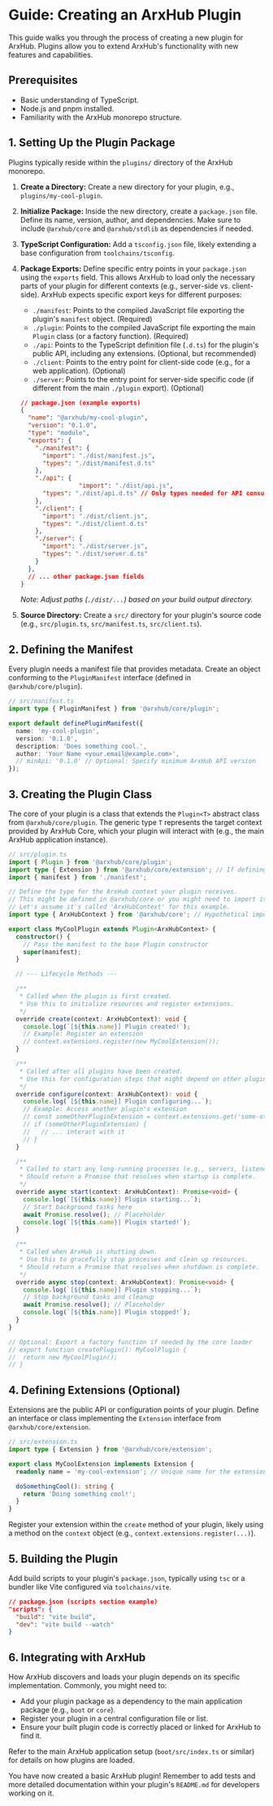 # Guide: Creating an ArxHub Plugin

This guide walks you through the process of creating a new plugin for ArxHub. Plugins allow you to extend ArxHub's functionality with new features and capabilities.

## Prerequisites

*   Basic understanding of TypeScript.
*   Node.js and pnpm installed.
*   Familiarity with the ArxHub monorepo structure.

## 1. Setting Up the Plugin Package

Plugins typically reside within the `plugins/` directory of the ArxHub monorepo.

1.  **Create a Directory:** Create a new directory for your plugin, e.g., `plugins/my-cool-plugin`.
2.  **Initialize Package:** Inside the new directory, create a `package.json` file. Define its name, version, author, and dependencies. Make sure to include `@arxhub/core` and `@arxhub/stdlib` as dependencies if needed.
3.  **TypeScript Configuration:** Add a `tsconfig.json` file, likely extending a base configuration from `toolchains/tsconfig`.
4.  **Package Exports:** Define specific entry points in your `package.json` using the `exports` field. This allows ArxHub to load only the necessary parts of your plugin for different contexts (e.g., server-side vs. client-side). ArxHub expects specific export keys for different purposes:
    *   `./manifest`: Points to the compiled JavaScript file exporting the plugin's `manifest` object. (Required)
    *   `./plugin`: Points to the compiled JavaScript file exporting the main `Plugin` class (or a factory function). (Required)
    *   `./api`: Points to the TypeScript definition file (`.d.ts`) for the plugin's public API, including any extensions. (Optional, but recommended)
    *   `./client`: Points to the entry point for client-side code (e.g., for a web application). (Optional)
    *   `./server`: Points to the entry point for server-side specific code (if different from the main `./plugin` export). (Optional)

    ```json
    // package.json (example exports)
    {
      "name": "@arxhub/my-cool-plugin",
      "version": "0.1.0",
      "type": "module",
      "exports": {
        "./manifest": {
          "import": "./dist/manifest.js",
          "types": "./dist/manifest.d.ts"
        },
        "./api": {
					"import": "./dist/api.js",
          "types": "./dist/api.d.ts" // Only types needed for API consumers
        },
        "./client": {
          "import": "./dist/client.js",
          "types": "./dist/client.d.ts"
        },
        "./server": {
          "import": "./dist/server.js",
          "types": "./dist/server.d.ts"
        }
      },
      // ... other package.json fields
    }
    ```
    *Note: Adjust paths (`./dist/...`) based on your build output directory.*
5.  **Source Directory:** Create a `src/` directory for your plugin's source code (e.g., `src/plugin.ts`, `src/manifest.ts`, `src/client.ts`).

## 2. Defining the Manifest

Every plugin needs a manifest file that provides metadata. Create an object conforming to the `PluginManifest` interface (defined in `@arxhub/core/plugin`).

```typescript
// src/manifest.ts
import type { PluginManifest } from '@arxhub/core/plugin';

export default definePluginManifest({
  name: 'my-cool-plugin',
  version: '0.1.0',
  description: 'Does something cool.',
  author: 'Your Name <your.email@example.com>',
  // minApi: '0.1.0' // Optional: Specify minimum ArxHub API version
});
```

## 3. Creating the Plugin Class

The core of your plugin is a class that extends the `Plugin<T>` abstract class from `@arxhub/core/plugin`. The generic type `T` represents the target context provided by ArxHub Core, which your plugin will interact with (e.g., the main ArxHub application instance).

```typescript
// src/plugin.ts
import { Plugin } from '@arxhub/core/plugin';
import type { Extension } from '@arxhub/core/extension'; // If defining extensions
import { manifest } from './manifest';

// Define the type for the ArxHub context your plugin receives.
// This might be defined in @arxhub/core or you might need to import it.
// Let's assume it's called 'ArxHubContext' for this example.
import type { ArxHubContext } from '@arxhub/core'; // Hypothetical import

export class MyCoolPlugin extends Plugin<ArxHubContext> {
  constructor() {
    // Pass the manifest to the base Plugin constructor
    super(manifest);
  }

  // --- Lifecycle Methods ---

  /**
   * Called when the plugin is first created.
   * Use this to initialize resources and register extensions.
   */
  override create(context: ArxHubContext): void {
    console.log(`[${this.name}] Plugin created!`);
    // Example: Register an extension
    // context.extensions.register(new MyCoolExtension());
  }

  /**
   * Called after all plugins have been created.
   * Use this for configuration steps that might depend on other plugins.
   */
  override configure(context: ArxHubContext): void {
    console.log(`[${this.name}] Plugin configuring...`);
    // Example: Access another plugin's extension
    // const someOtherPluginExtension = context.extensions.get('some-other-extension');
    // if (someOtherPluginExtension) {
    //   // ... interact with it
    // }
  }

  /**
   * Called to start any long-running processes (e.g., servers, listeners).
   * Should return a Promise that resolves when startup is complete.
   */
  override async start(context: ArxHubContext): Promise<void> {
    console.log(`[${this.name}] Plugin starting...`);
    // Start background tasks here
    await Promise.resolve(); // Placeholder
    console.log(`[${this.name}] Plugin started!`);
  }

  /**
   * Called when ArxHub is shutting down.
   * Use this to gracefully stop processes and clean up resources.
   * Should return a Promise that resolves when shutdown is complete.
   */
  override async stop(context: ArxHubContext): Promise<void> {
    console.log(`[${this.name}] Plugin stopping...`);
    // Stop background tasks and cleanup
    await Promise.resolve(); // Placeholder
    console.log(`[${this.name}] Plugin stopped!`);
  }
}

// Optional: Export a factory function if needed by the core loader
// export function createPlugin(): MyCoolPlugin {
//  return new MyCoolPlugin();
// }
```

## 4. Defining Extensions (Optional)

Extensions are the public API or configuration points of your plugin. Define an interface or class implementing the `Extension` interface from `@arxhub/core/extension`.

```typescript
// src/extension.ts
import type { Extension } from '@arxhub/core/extension';

export class MyCoolExtension implements Extension {
  readonly name = 'my-cool-extension'; // Unique name for the extension

  doSomethingCool(): string {
    return 'Doing something cool!';
  }
}
```

Register your extension within the `create` method of your plugin, likely using a method on the `context` object (e.g., `context.extensions.register(...)`).

## 5. Building the Plugin

Add build scripts to your plugin's `package.json`, typically using `tsc` or a bundler like Vite configured via `toolchains/vite`.

```json
// package.json (scripts section example)
"scripts": {
  "build": "vite build",
  "dev": "vite build --watch"
}
```

## 6. Integrating with ArxHub

How ArxHub discovers and loads your plugin depends on its specific implementation. Commonly, you might need to:

*   Add your plugin package as a dependency to the main application package (e.g., `boot` or `core`).
*   Register your plugin in a central configuration file or list.
*   Ensure your built plugin code is correctly placed or linked for ArxHub to find it.

Refer to the main ArxHub application setup (`boot/src/index.ts` or similar) for details on how plugins are loaded.

You have now created a basic ArxHub plugin! Remember to add tests and more detailed documentation within your plugin's `README.md` for developers working on it.
